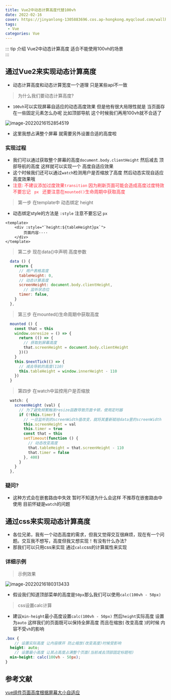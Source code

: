 ```yaml
---
title: Vue2中动态计算高度代替100vh
date: 2022-02-16
cover: https://jinyanlong-1305883696.cos.ap-hongkong.myqcloud.com/wallhaven-x8wr33.jpg
tags:
 - Vue
categories: Vue
---
```


::: tip 介绍
Vue2中动态计算高度 适合不能使用100vh的场景<br>
:::

<!-- more -->

## 通过Vue2来实现动态计算高度

* 动态计算高度和动态计算宽度一个道理 只是某些api不一致

> 为什么我们要动态计算高度?

* `100vh`可以实现屏幕自适应的动态高度效果 但是他有很大局限性就是 当页面存在一些固定元素怎么办呢 比如顶部导航 这个时候我们再用100vh就不合适了 

![image-20220216152854519](https://jinyanlong-1305883696.cos.ap-hongkong.myqcloud.com/image-20220216152854519.png)

* 这里我想占满整个屏幕 就需要另外设置合适的高度啦

### **实现过程**

* 我们可以通过获取整个屏幕的高度`document.body.clientHeight` 然后减去 顶部导航的高度 这样就可以实现一个 高度自适应效果
* 这个时候我们还可以通过`watch`检测用户是否缩放了高度 然后动态实现自适应高度效果哦
* <font color =#ff3040>注意: 不建议添加过度效果`transition` 因为刷新页面可能会造成高度过度特效 不要忘记 ` px ` 还要注意在`mounted()`生命周期中获取高度</font>

> 第一步 在template中 动态绑定 height

* 动态绑定style的方法是 `:style` 注意不要忘记 `px`

```vue
<template>    
	<div :style="`height:${tableHeight}px`">
        页面内容····
    </div>
</template>
```

> 第二步 现在data()中声明 高度参数

```js
  data () {
    return {
      // 用户表格高度
      tableHeight: 0,
      // 动态计算高度
      screenHeight: document.body.clientHeight,
        // 监听状态位
      timer: false,
    }
  },
```

> 第三步 在mounted()生命周期中获取高度

```js
  mounted () {
    const that = this
    window.onresize = () => {
      return (() => {
        // 获取到屏幕高度
        that.screenHeight = document.body.clientHeight
      })()
    }
    this.$nextTick(() => {
      // 减去导航的高度(110)
      this.tableHeight = window.innerHeight - 110
    })
  }
```

> 第四步 在watch中监控用户是否缩放

```js
  watch: {
    screenHeight (val) {
      // 为了避免频繁触发resize函数导致页面卡顿，使用定时器
      if (!this.timer) {
        // 一旦监听到的screenWidth值改变，就将其重新赋给data里的screenWidth
        this.screenHeight = val
        this.timer = true
        const that = this
        setTimeout(function () {
          // 动态改变高度
          that.tableHeight = that.screenHeight - 110
          that.timer = false
        }, 400)
      }
    }
  },
```

### **疑问?**

* 这种方式会在嵌套路由中失效 暂时不知道为什么会这样 不推荐在嵌套路由中使用 目前怀疑是`watch`的问题

## 通过css来实现动态计算高度

* 各位兄弟，我有一个动态高度的需求，但我又觉得交互很麻烦，现在有一个问题。交互我不想写，高度但我又想实现！有没有什么办法?
* 那我们可以只用css来实现 通过`calc`css的计算属性来实现

### **详细示例**

> 示例效果

![image-20220216180313433](https://jinyanlong-1305883696.cos.ap-hongkong.myqcloud.com/image-20220216180313433.png)



* 假设我们知道顶部菜单的高度是`50px`那么我们可以使用`calc(100vh - 50px)`

> css设置calc计算

* 建议`min-height`最小高度设置`calc(100vh - 50px)` 然后`height`实际高度 设置为`auto` 这样我们的页面既可以保持全屏高度 而且在缩放( 改变高度 )的时候 内容不受`vh`的影响

```scss
.box {
    // 设置实际高度 让内容撑开 防止缩放(改变高度)时候受影响
  height: auto;
    // 设置最小高度 让其占高度占满整个页面(当前减去顶部固定标题啦)
  min-height: calc(100vh - 50px);
}
```

## 参考文献

[vue组件页面高度根据屏幕大小自适应](https://www.jianshu.com/p/f3e12028a046)

